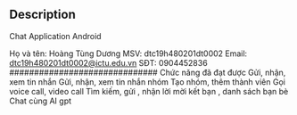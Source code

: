 ## Description
Chat Application Android

Họ và tên: Hoàng Tùng Dương
MSV: dtc19h480201dt0002
Email: dtc19h480201dt0002@ictu.edu.vn
SĐT: 0904452836
##############################
Chức năng đã đạt được 
Gửi, nhận, xem tin nhắn 
Gửi, nhận, xem tin nhắn nhóm
Tạo nhóm, thêm thành viên 
Gọi voice call, video call
Tìm kiếm, gửi , nhận lời mời kết bạn , danh sách bạn bè
Chat cùng AI gpt

